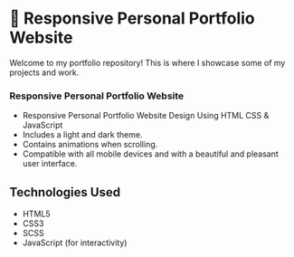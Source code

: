 # 💼 Responsive Personal Portfolio Website

Welcome to my portfolio repository! This is where I showcase some of my projects and work.

###  Responsive Personal Portfolio Website

- Responsive Personal Portfolio Website Design Using HTML CSS & JavaScript
- Includes a light and dark theme.
- Contains animations when scrolling.
- Compatible with all mobile devices and with a beautiful and pleasant user interface.

## Technologies Used

- HTML5
- CSS3
- SCSS
- JavaScript (for interactivity)
